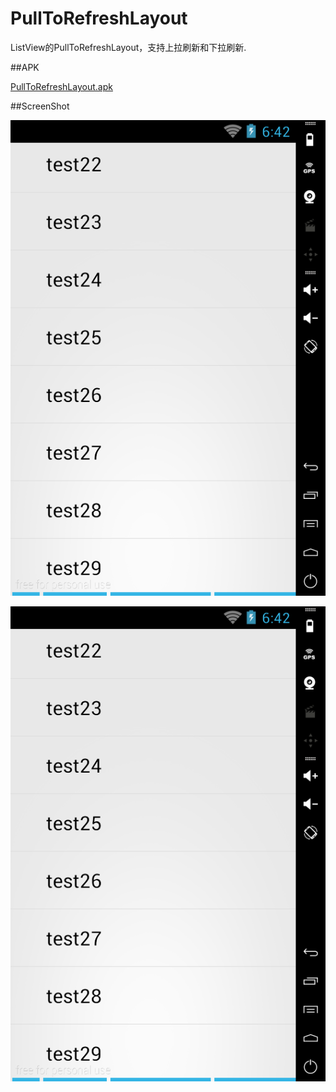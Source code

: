PullToRefreshLayout
=====================

ListView的PullToRefreshLayout，支持上拉刷新和下拉刷新.

##APK

[PullToRefreshLayout.apk](https://raw.githubusercontent.com/coswind/PullToRefreshLayout/master/pulltorefresh.apk)

##ScreenShot

![PullUp](https://raw.githubusercontent.com/coswind/PullToRefreshLayout/master/2014-03-24-144237_530x800_scrot.png)

![PullDown](https://raw.githubusercontent.com/coswind/PullToRefreshLayout/master/2014-03-24-144237_530x800_scrot.png)
